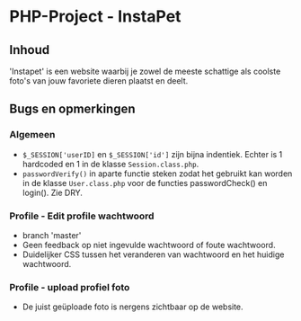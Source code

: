 # PHP-Project - InstaPet
## Inhoud
'Instapet' is een website waarbij je zowel de meeste schattige als coolste foto's van jouw favoriete dieren plaatst en deelt.
## Bugs en opmerkingen
### Algemeen
* `$_SESSION['userID]` en `$_SESSION['id']` zijn bijna indentiek. Echter is 1 hardcoded en 1 in de klasse `Session.class.php`.
* `passwordVerify()` in aparte functie steken zodat het gebruikt kan worden in de klasse `User.class.php` voor de functies passwordCheck() en login(). Zie DRY.
### Profile - Edit profile wachtwoord
* branch 'master'
* Geen feedback op niet ingevulde wachtwoord of foute wachtwoord.
* Duidelijker CSS tussen het veranderen van wachtwoord en het huidige wachtwoord.
### Profile - upload profiel foto
* De juist geüploade foto is nergens zichtbaar op de website.
